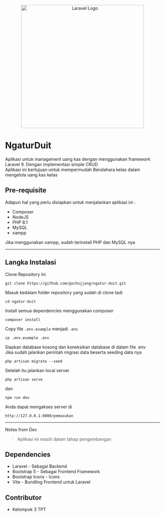 <p align="center"><a href="https://laravel.com" target="_blank"><img src="https://raw.githubusercontent.com/laravel/art/master/logo-lockup/5%20SVG/2%20CMYK/1%20Full%20Color/laravel-logolockup-cmyk-red.svg" width="400" alt="Laravel Logo"></a></p>

# NgaturDuit

Aplikasi untuk management uang kas dengan menggunakan framework Laravel 9. Dengan implementasi simple CRUD\
Aplikasi ini bertujuan untuk mempermudah Bendahara kelas dalam mengelola uang kas kelas

## Pre-requisite
Adapun hal yang perlu disiapkan untuk menjalankan aplikasi ini :
- Composer
- NodeJS
- PHP 8.1
- MySQL 
- xampp

Jika menggunakan xampp, sudah terinstall PHP dan MySQL nya

___

## Langka Instalasi
Clone Repository ini
```
git clone https://github.com/gochujjang/ngatur-duit.git
```
Masuk kedalam folder repository yang sudah di clone tadi
```
cd ngatur-duit
```
Install semua dependencies menggunakan composer
```
composer install
```
Copy file `.env.example` menjadi `.env`
```
cp .env.example .env
```
Siapkan database kosong dan koneksikan database di dalam file .env\
Jika sudah jalankan perintah migrasi data beserta seeding data nya
```
php artisan migrate --seed
```
Setelah itu jalankan local server
```
php artisan serve
```
dan
```
npm run dev
```
Anda dapat mengakses server di 
```
http://127.0.0.1:8000/pemasukan
```

---
Notes from Dev

> Aplikasi ini masih dalam tahap pengembangan

## Dependencies
- Laravel - Sebagai Backend
- Bootstrap 5 - Sebagai Frontend Framework
- Bootstrap Icons - Icons
- Vite - Bundling Frontend untuk Laravel

## Contributor
- Kelompok 3 TPT